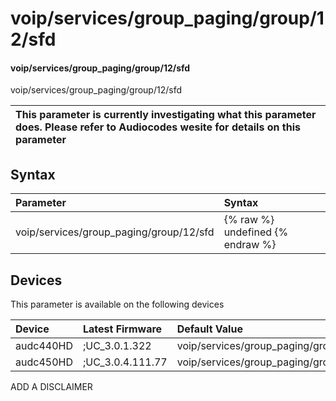 ﻿---
description: voip/services/group_paging/group/12/sfd
search: false
---

# voip/services/group_paging/group/12/sfd

#### voip/services/group_paging/group/12/sfd

voip/services/group_paging/group/12/sfd


| This parameter is currently investigating what this parameter does. Please refer to Audiocodes wesite for details on this parameter | 
| :--- |

## Syntax
| Parameter | Syntax |
| :--- | :--- |
|voip/services/group_paging/group/12/sfd | {% raw %} undefined {% endraw %}|

## Devices
This parameter is available on the following devices

| Device | Latest Firmware | Default Value |
|:---|:---|:---|
| audc440HD | ;UC_3.0.1.322 | voip/services/group_paging/group/12/sfd=0 
| audc450HD | ;UC_3.0.4.111.77 | voip/services/group_paging/group/12/sfd=0 

ADD A DISCLAIMER
